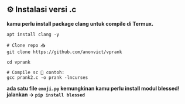 ## ⚙️ Instalasi versi .c
**kamu perlu install package clang untuk compile di Termux.**
```
apt install clang -y
```
```
# Clone repo 📥
git clone https://github.com/anonvict/vprank

cd vprank

# Compile sc 🌱 contoh:
gcc prank2.c -o prank -lncurses
```
**ada satu file `emoji.py` kemungkinan kamu perlu install modul blessed! jalankan →
`pip install blessed`**
